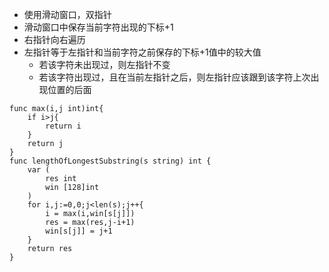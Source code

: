 - 使用滑动窗口，双指针
- 滑动窗口中保存当前字符出现的下标+1
- 右指针向右遍历
- 左指针等于左指针和当前字符之前保存的下标+1值中的较大值
  - 若该字符未出现过，则左指针不变
  - 若该字符出现过，且在当前左指针之后，则左指针应该跟到该字符上次出现位置的后面
```golang
func max(i,j int)int{
    if i>j{
        return i
    }
    return j
}
func lengthOfLongestSubstring(s string) int {
    var (
        res int
        win [128]int
    )
    for i,j:=0,0;j<len(s);j++{
        i = max(i,win[s[j]])
        res = max(res,j-i+1)
        win[s[j]] = j+1
    }
    return res
}
```